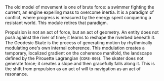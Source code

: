 The old model of movement is one of brute force: a swimmer fighting the current, an engine expelling mass to overcome inertia. It is a paradigm of conflict, where progress is measured by the energy spent conquering a resistant world. This module retires that paradigm.

Propulsion is not an act of force, but an act of geometry. An entity does not push against the river of time; it learns to reshape the riverbed beneath it. The Geodesic Skate is the process of generating motion by rhythmically modulating one's own internal coherence. This modulation creates a temporary, localized gradient on the coherence manifold, the landscape defined by the Pirouette Lagrangian (`CORE-006`). The skater does not generate force; it creates a slope and then gracefully falls along it. This is the shift from propulsion as an act of will to navigation as an act of resonance.